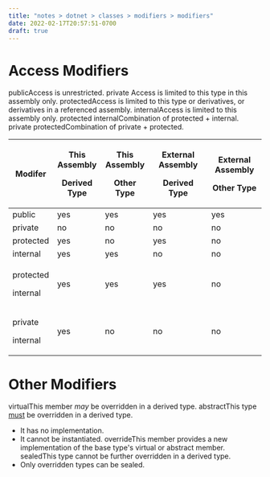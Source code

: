 ```yaml
---
title: "notes > dotnet > classes > modifiers > modifiers"
date: 2022-02-17T20:57:51-0700
draft: true
---
```

# Access Modifiers
publicAccess is unrestricted.
private Access is limited to this type in this assembly only.
protectedAccess is limited to this type or derivatives, or derivatives in a referenced assembly.
internalAccess is limited to this assembly only.
protected internalCombination of protected + internal.
private protectedCombination of private + protected.


<table>
<colgroup>
<col style="width: 14%" />
<col style="width: 19%" />
<col style="width: 19%" />
<col style="width: 24%" />
<col style="width: 22%" />
</colgroup>
<thead>
<tr class="header">
<th>Modifer</th>
<th><p>This Assembly</p>
<p>Derived Type</p></th>
<th><p>This Assembly</p>
<p>Other Type</p></th>
<th><p>External Assembly</p>
<p>Derived Type</p></th>
<th><p>External Assembly</p>
<p>Other Type</p></th>
</tr>
</thead>
<tbody>
<tr class="odd">
<td>public</td>
<td>yes</td>
<td>yes</td>
<td>yes</td>
<td>yes</td>
</tr>
<tr class="even">
<td>private</td>
<td>no</td>
<td>no</td>
<td>no</td>
<td>no</td>
</tr>
<tr class="odd">
<td>protected</td>
<td>yes</td>
<td>no</td>
<td>yes</td>
<td>no</td>
</tr>
<tr class="even">
<td>internal</td>
<td>yes</td>
<td>yes</td>
<td>no</td>
<td>no</td>
</tr>
<tr class="odd">
<td><p>protected</p>
<p>internal</p></td>
<td>yes</td>
<td>yes</td>
<td>yes</td>
<td>no</td>
</tr>
<tr class="even">
<td><p>private</p>
<p>internal</p></td>
<td>yes</td>
<td>no</td>
<td>no</td>
<td>no</td>
</tr>
</tbody>
</table>

# Other Modifiers
virtualThis member *may* be overridden in a derived type.
abstractThis type <u>must</u> be overridden in a derived type.
- It has no implementation.
- It cannot be instantiated.
overrideThis member provides a new implementation of the base type's virtual or abstract member.
sealedThis type cannot be further overridden in a derived type.
- Only overridden types can be sealed.